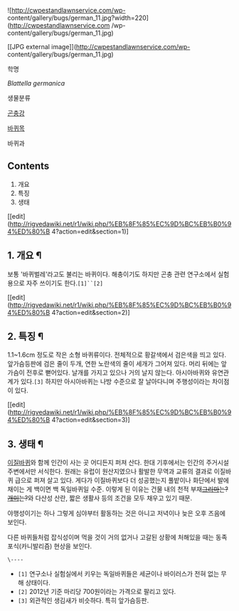 ![http://cwpestandlawnservice.com/wp-
content/gallery/bugs/german_11.jpg?width=220](http://cwpestandlawnservice.com
/wp-content/gallery/bugs/german_11.jpg)

[[JPG external image]](http://cwpestandlawnservice.com/wp-
content/gallery/bugs/german_11.jpg)

학명

_Blattella germanica_

생물분류

[곤충강](%EA%B3%A4%EC%B6%A9%EA%B0%95.md)

[바퀴목](%EB%B0%94%ED%80%B4%EB%AA%A9.md)

바퀴과

  

## Contents

    

1. 개요 
2. 특징 
3. 생태 

[[edit](http://rigvedawiki.net/r1/wiki.php/%EB%8F%85%EC%9D%BC%EB%B0%94%ED%80%B
4?action=edit&section=1)]

## 1. 개요 ¶

보통 '바퀴벌레'라고도 불리는 바퀴이다. 해충이기도 하지만 곤충 관련 연구소에서 실험용으로 자주 쓰이기도 한다.`[1]``[2]`

  

[[edit](http://rigvedawiki.net/r1/wiki.php/%EB%8F%85%EC%9D%BC%EB%B0%94%ED%80%B
4?action=edit&section=2)]

## 2. 특징 ¶

1.1~1.6cm 정도로 작은 소형 바퀴류이다. 전체적으로 황갈색에서 검은색을 띄고 있다. 앞가슴등판에 검은 줄이 두개, 연한 노란색의 줄이
세개가 그어져 있다. 머리 뒤에는 앞가슴이 전후로 뻗어있다. 날개를 가지고 있으나 거의 날지 않는다. 아시아바퀴와 유연관계가 있다.`[3]`
하지만 아시아바퀴는 나방 수준으로 잘 날아다니며 주행성이라는 차이점이 있다.

  

[[edit](http://rigvedawiki.net/r1/wiki.php/%EB%8F%85%EC%9D%BC%EB%B0%94%ED%80%B
4?action=edit&section=3)]

## 3. 생태 ¶

[이질바퀴](%EC%9D%B4%EC%A7%88%EB%B0%94%ED%80%B4.md)와 함께 인간이 사는 곳 어디든지 퍼져 산다. 한대
기후에서는 인간의 주거시설 주변에서만 서식한다. 원래는 유럽이 원산지였으나 활발한 무역과 교류의 결과로 이질바퀴 급으로 퍼져 살고 있다.
게다가 이질바퀴보다 더 성공했는지 풀밭이나 화단에서 발에 채이는 게 백이면 백 독일바퀴일 수준. 이렇게 된 이유는 건물 내의 천적
부재<del>[그리마](%EA%B7%B8%EB%A6%AC%EB%A7%88.md)는?
[개미](%EA%B0%9C%EB%AF%B8.md)는?</del>와 다산성 산란, 짧은 생활사 등의 조건을 모두 채우고 있기 때문.

  

야행성이기는 하나 그렇게 심야부터 활동하는 것은 아니고 저녁이나 늦은 오후 즈음에 보인다.

  

다른 바퀴들처럼 잡식성이며 먹을 것이 거의 없거나 고갈된 상황에 처해있을 때는 동족포식(카니발리즘) 현상을 보인다.

`\----`

  * `[1]` 연구소나 실험실에서 키우는 독일바퀴들은 세균이나 바이러스가 전혀 없는 무해 상태이다.
  * `[2]` 2012년 기준 마리당 700원이라는 가격으로 팔리고 있다.
  * `[3]` 외관적인 생김새가 비슷하다. 특히 앞가슴등판.

